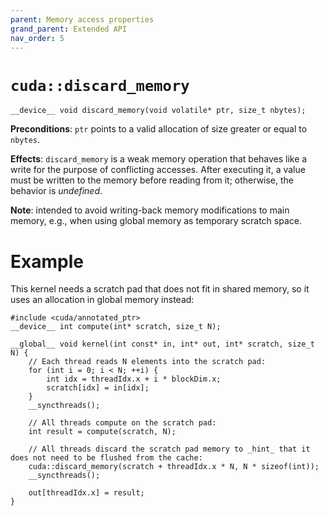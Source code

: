 ```yaml
---
parent: Memory access properties
grand_parent: Extended API
nav_order: 5
---
```


# `cuda::discard_memory`

```cuda
__device__ void discard_memory(void volatile* ptr, size_t nbytes);
```

**Preconditions**: `ptr` points to a valid allocation of size greater or equal to `nbytes`.

**Effects**: `discard_memory` is a weak memory operation that behaves like a write for the purpose of conflicting accesses. After executing it, a value must be written to the memory before reading from it; otherwise, the behavior is _undefined_.

**Note**: intended to avoid writing-back memory modifications to main memory, e.g., when using global memory as temporary scratch space.

# Example

This kernel needs a scratch pad that does not fit in shared memory, so it uses an allocation in global memory instead:

```cuda
#include <cuda/annotated_ptr>
__device__ int compute(int* scratch, size_t N);

__global__ void kernel(int const* in, int* out, int* scratch, size_t N) {
    // Each thread reads N elements into the scratch pad:
    for (int i = 0; i < N; ++i) {
        int idx = threadIdx.x + i * blockDim.x;
        scratch[idx] = in[idx];
    }
    __syncthreads();

    // All threads compute on the scratch pad:
    int result = compute(scratch, N);

    // All threads discard the scratch pad memory to _hint_ that it does not need to be flushed from the cache:
    cuda::discard_memory(scratch + threadIdx.x * N, N * sizeof(int));
    __syncthreads();

    out[threadIdx.x] = result;
}
```
